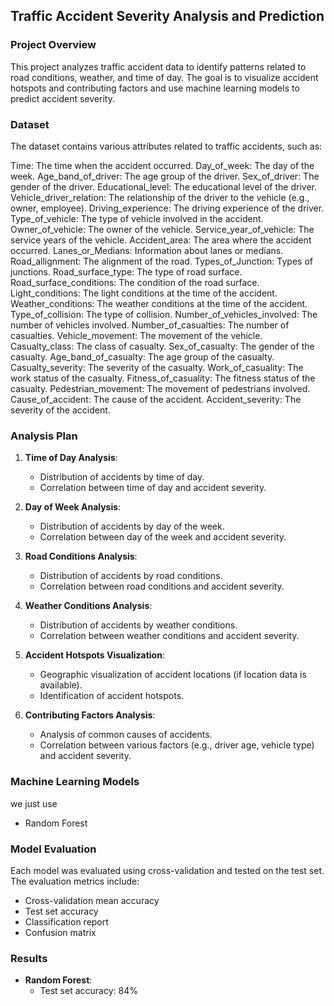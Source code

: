 ## Traffic Accident Severity Analysis and Prediction

### Project Overview

This project analyzes traffic accident data to identify patterns related to road conditions, weather, and time of day. The goal is to visualize accident hotspots and contributing factors and use machine learning models to predict accident severity.

### Dataset

The dataset contains various attributes related to traffic accidents, such as:

Time: The time when the accident occurred.
Day_of_week: The day of the week.
Age_band_of_driver: The age group of the driver.
Sex_of_driver: The gender of the driver.
Educational_level: The educational level of the driver.
Vehicle_driver_relation: The relationship of the driver to the vehicle (e.g., owner, employee).
Driving_experience: The driving experience of the driver.
Type_of_vehicle: The type of vehicle involved in the accident.
Owner_of_vehicle: The owner of the vehicle.
Service_year_of_vehicle: The service years of the vehicle.
Accident_area: The area where the accident occurred.
Lanes_or_Medians: Information about lanes or medians.
Road_allignment: The alignment of the road.
Types_of_Junction: Types of junctions.
Road_surface_type: The type of road surface.
Road_surface_conditions: The condition of the road surface.
Light_conditions: The light conditions at the time of the accident.
Weather_conditions: The weather conditions at the time of the accident.
Type_of_collision: The type of collision.
Number_of_vehicles_involved: The number of vehicles involved.
Number_of_casualties: The number of casualties.
Vehicle_movement: The movement of the vehicle.
Casualty_class: The class of casualty.
Sex_of_casualty: The gender of the casualty.
Age_band_of_casualty: The age group of the casualty.
Casualty_severity: The severity of the casualty.
Work_of_casuality: The work status of the casualty.
Fitness_of_casuality: The fitness status of the casualty.
Pedestrian_movement: The movement of pedestrians involved.
Cause_of_accident: The cause of the accident.
Accident_severity: The severity of the accident.


### Analysis Plan

1. **Time of Day Analysis**:
   - Distribution of accidents by time of day.
   - Correlation between time of day and accident severity.

2. **Day of Week Analysis**:
   - Distribution of accidents by day of the week.
   - Correlation between day of the week and accident severity.

3. **Road Conditions Analysis**:
   - Distribution of accidents by road conditions.
   - Correlation between road conditions and accident severity.

4. **Weather Conditions Analysis**:
   - Distribution of accidents by weather conditions.
   - Correlation between weather conditions and accident severity.

5. **Accident Hotspots Visualization**:
   - Geographic visualization of accident locations (if location data is available).
   - Identification of accident hotspots.

6. **Contributing Factors Analysis**:
   - Analysis of common causes of accidents.
   - Correlation between various factors (e.g., driver age, vehicle type) and accident severity.

### Machine Learning Models
we just use
- Random Forest


### Model Evaluation

Each model was evaluated using cross-validation and tested on the test set. The evaluation metrics include:
- Cross-validation mean accuracy
- Test set accuracy
- Classification report
- Confusion matrix

### Results

- **Random Forest**:
  - Test set accuracy: 84%
  
